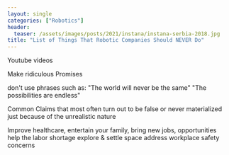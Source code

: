 ```yaml
---
layout: single
categories: ["Robotics"]
header:
  teaser: /assets/images/posts/2021/instana/instana-serbia-2018.jpg
title: "List of Things That Robotic Companies Should NEVER Do" 
---
```


Youtube videos



Make ridiculous Promises

don't use phrases such as:
"The world will never be the same"
"The possibilities are endless"


Common Claims that most often turn out to be false or never materialized just because of the unrealistic nature

Improve healthcare, entertain your family, 
bring new jobs, opportunities
help the labor shortage
explore & settle space
address workplace safety concerns


